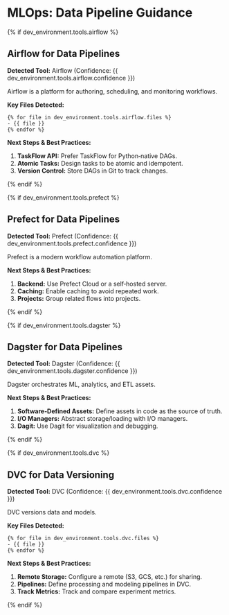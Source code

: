 # MLOps: Data Pipeline Guidance

{% if dev_environment.tools.airflow %}

## Airflow for Data Pipelines

**Detected Tool:** Airflow (Confidence:
{{ dev_environment.tools.airflow.confidence }})

Airflow is a platform for authoring, scheduling, and monitoring workflows.

**Key Files Detected:**

```text
{% for file in dev_environment.tools.airflow.files %}
- {{ file }}
{% endfor %}
```

**Next Steps & Best Practices:**

1. **TaskFlow API:** Prefer TaskFlow for Python‑native DAGs.
2. **Atomic Tasks:** Design tasks to be atomic and idempotent.
3. **Version Control:** Store DAGs in Git to track changes.

{% endif %}

{% if dev_environment.tools.prefect %}

## Prefect for Data Pipelines

**Detected Tool:** Prefect (Confidence:
{{ dev_environment.tools.prefect.confidence }})

Prefect is a modern workflow automation platform.

**Next Steps & Best Practices:**

1. **Backend:** Use Prefect Cloud or a self‑hosted server.
2. **Caching:** Enable caching to avoid repeated work.
3. **Projects:** Group related flows into projects.

{% endif %}

{% if dev_environment.tools.dagster %}

## Dagster for Data Pipelines

**Detected Tool:** Dagster (Confidence:
{{ dev_environment.tools.dagster.confidence }})

Dagster orchestrates ML, analytics, and ETL assets.

**Next Steps & Best Practices:**

1. **Software‑Defined Assets:** Define assets in code as the source of truth.
2. **I/O Managers:** Abstract storage/loading with I/O managers.
3. **Dagit:** Use Dagit for visualization and debugging.

{% endif %}

{% if dev_environment.tools.dvc %}

## DVC for Data Versioning

**Detected Tool:** DVC (Confidence:
{{ dev_environment.tools.dvc.confidence }})

DVC versions data and models.

**Key Files Detected:**

```text
{% for file in dev_environment.tools.dvc.files %}
- {{ file }}
{% endfor %}
```

**Next Steps & Best Practices:**

1. **Remote Storage:** Configure a remote (S3, GCS, etc.) for sharing.
2. **Pipelines:** Define processing and modeling pipelines in DVC.
3. **Track Metrics:** Track and compare experiment metrics.

{% endif %}
